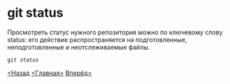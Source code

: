 # git status

Просмотреть статус нужного репозитория можно по ключевому слову status: его действие распространяется на подготовленные, неподготовленные и неотслеживаемые файлы.

```
git status
```

[<Назад](./../Pages/clone.md)  [<Главная>](./../readme.md)   [Вперёд>](./Pages/../add.md)
